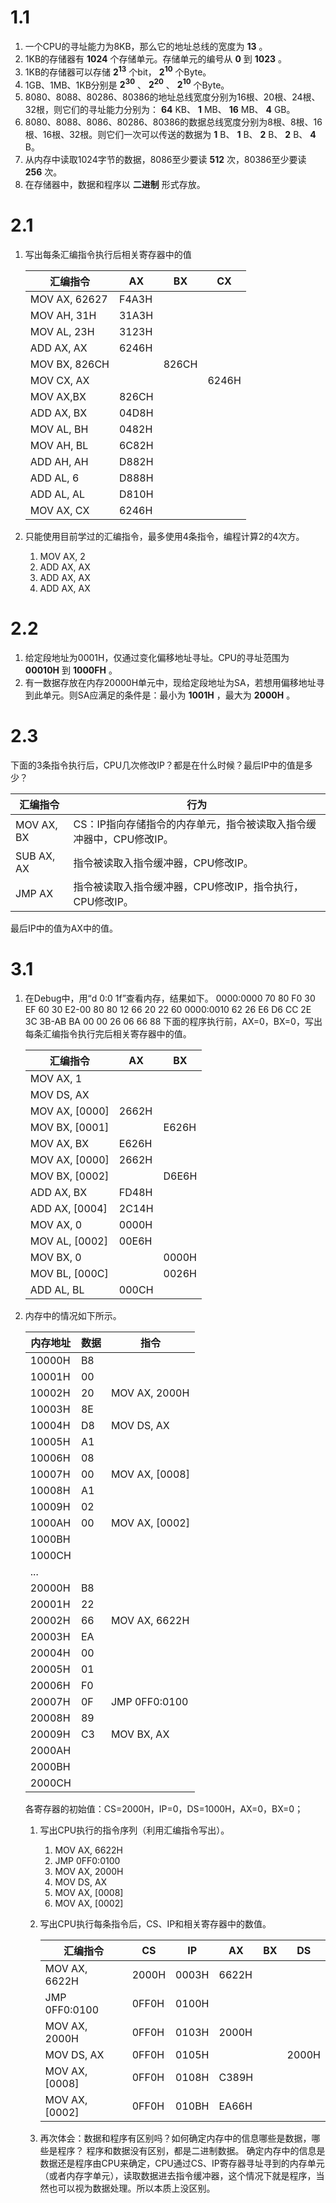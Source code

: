 # 1.1

1. 一个CPU的寻址能力为8KB，那么它的地址总线的宽度为 **13** 。
2. 1KB的存储器有 **1024** 个存储单元。存储单元的编号从 **0** 到 **1023** 。
3. 1KB的存储器可以存储 **2<sup>13</sup>** 个bit， **2<sup>10</sup>** 个Byte。
4. 1GB、1MB、1KB分别是 **2<sup>30</sup>** 、 **2<sup>20</sup>** 、 **2<sup>10</sup>** 个Byte。
5. 8080、8088、80286、80386的地址总线宽度分别为16根、20根、24根、32根，则它们的寻址能力分别为： **64** KB、 **1** MB、 **16** MB、 **4** GB。
6. 8080、8088、8086、80286、80386的数据总线宽度分别为8根、8根、16根、16根、32根。则它们一次可以传送的数据为 **1** B、 **1** B、 **2** B、 **2** B、 **4** B。
7. 从内存中读取1024字节的数据，8086至少要读 **512** 次，80386至少要读 **256** 次。
8. 在存储器中，数据和程序以 **二进制** 形式存放。

# 2.1

1. 写出每条汇编指令执行后相关寄存器中的值

   | 汇编指令      | AX    | BX    | CX    |
   | ------------- | ----- | ----- | ----- |
   | MOV AX, 62627 | F4A3H |       |       |
   | MOV AH, 31H   | 31A3H |       |       |
   | MOV AL, 23H   | 3123H |       |       |
   | ADD AX, AX    | 6246H |       |       |
   | MOV BX, 826CH |       | 826CH |       |
   | MOV CX, AX    |       |       | 6246H |
   | MOV AX,BX     | 826CH |       |       |
   | ADD AX, BX    | 04D8H |       |       |
   | MOV AL, BH    | 0482H |       |       |
   | MOV AH, BL    | 6C82H |       |       |
   | ADD AH, AH    | D882H |       |       |
   | ADD AL, 6     | D888H |       |       |
   | ADD AL, AL    | D810H |       |       |
   | MOV AX, CX    | 6246H |       |       |

2. 只能使用目前学过的汇编指令，最多使用4条指令，编程计算2的4次方。

   1. MOV AX, 2
   2. ADD AX, AX
   3. ADD AX, AX
   4. ADD AX, AX

# 2.2

1. 给定段地址为0001H，仅通过变化偏移地址寻址。CPU的寻址范围为 **00010H** 到 **1000FH** 。
2. 有一数据存放在内存20000H单元中，现给定段地址为SA，若想用偏移地址寻到此单元。则SA应满足的条件是：最小为 **1001H** ，最大为 **2000H** 。

# 2.3

下面的3条指令执行后，CPU几次修改IP？都是在什么时候？最后IP中的值是多少？

| 汇编指令   | 行为                                                         |
| ---------- | ------------------------------------------------------------ |
| MOV AX, BX | CS：IP指向存储指令的内存单元，指令被读取入指令缓冲器中，CPU修改IP。 |
| SUB AX, AX | 指令被读取入指令缓冲器，CPU修改IP。                          |
| JMP AX     | 指令被读取入指令缓冲器，CPU修改IP，指令执行，CPU修改IP。     |

最后IP中的值为AX中的值。

# 3.1

1. 在Debug中，用“d 0:0 1f”查看内存，结果如下。
   0000:0000 70 80 F0 30 EF 60 30 E2-00 80 80 12 66 20 22 60
   0000:0010 62 26 E6 D6 CC 2E 3C 3B-AB BA 00 00 26 06 66 88
   下面的程序执行前，AX=0，BX=0，写出每条汇编指令执行完后相关寄存器中的值。

   | 汇编指令       | AX    | BX    |
   | -------------- | ----- | ----- |
   | MOV AX, 1      |       |       |
   | MOV DS, AX     |       |       |
   | MOV AX, [0000] | 2662H |       |
   | MOV BX, [0001] |       | E626H |
   | MOV AX, BX     | E626H |       |
   | MOV AX, [0000] | 2662H |       |
   | MOV BX, [0002] |       | D6E6H |
   | ADD AX, BX     | FD48H |       |
   | ADD AX, [0004] | 2C14H |       |
   | MOV AX, 0      | 0000H |       |
   | MOV AL, [0002] | 00E6H |       |
   | MOV BX, 0      |       | 0000H |
   | MOV BL, [000C] |       | 0026H |
   | ADD AL, BL     | 000CH |       |

2. 内存中的情况如下所示。

   | 内存地址 | 数据 | 指令           |
   | -------- | ---- | -------------- |
   | 10000H   | B8   |                |
   | 10001H   | 00   |                |
   | 10002H   | 20   | MOV AX, 2000H  |
   | 10003H   | 8E   |                |
   | 10004H   | D8   | MOV DS, AX     |
   | 10005H   | A1   |                |
   | 10006H   | 08   |                |
   | 10007H   | 00   | MOV AX, [0008] |
   | 10008H   | A1   |                |
   | 10009H   | 02   |                |
   | 1000AH   | 00   | MOV AX, [0002] |
   | 1000BH   |      |                |
   | 1000CH   |      |                |
   | ...      |      |                |
   | 20000H   | B8   |                |
   | 20001H   | 22   |                |
   | 20002H   | 66   | MOV AX, 6622H  |
   | 20003H   | EA   |                |
   | 20004H   | 00   |                |
   | 20005H   | 01   |                |
   | 20006H   | F0   |                |
   | 20007H   | 0F   | JMP 0FF0:0100  |
   | 20008H   | 89   |                |
   | 20009H   | C3   | MOV BX, AX     |
   | 2000AH   |      |                |
   | 2000BH   |      |                |
   | 2000CH   |      |                |

   各寄存器的初始值：CS=2000H，IP=0，DS=1000H，AX=0，BX=0；

   1. 写出CPU执行的指令序列（利用汇编指令写出）。

      1. MOV AX, 6622H
      2. JMP 0FF0:0100
      3. MOV AX, 2000H
      4. MOV DS, AX
      5. MOV AX, [0008]
      6. MOV AX, [0002]

   2. 写出CPU执行每条指令后，CS、IP和相关寄存器中的数值。

      | 汇编指令       | CS    | IP    | AX    | BX   | DS    |
      | -------------- | ----- | ----- | ----- | ---- | ----- |
      | MOV AX, 6622H  | 2000H | 0003H | 6622H |      |       |
      | JMP 0FF0:0100  | 0FF0H | 0100H |       |      |       |
      | MOV AX, 2000H  | 0FF0H | 0103H | 2000H |      |       |
      | MOV DS, AX     | 0FF0H | 0105H |       |      | 2000H |
      | MOV AX, [0008] | 0FF0H | 0108H | C389H |      |       |
      | MOV AX, [0002] | 0FF0H | 010BH | EA66H |      |       |

   3. 再次体会：数据和程序有区别吗？如何确定内存中的信息哪些是数据，哪些是程序？
      程序和数据没有区别，都是二进制数据。
      确定内存中的信息是数据还是程序由CPU来确定，CPU通过CS、IP寄存器寻址寻到的内存单元（或者内存字单元），读取数据进去指令缓冲器，这个情况下就是程序，当然也可以视为数据处理。所以本质上没区别。